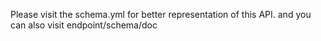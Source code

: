 Please visit the schema.yml for better representation of this API.
and you can also visit endpoint/schema/doc


